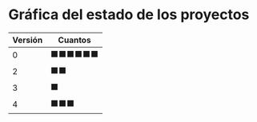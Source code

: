# Gráfica del estado de los proyectos


| Versión | Cuantos               |
|---------|-----------------------|
| 0 | ⬛⬛⬛⬛⬛⬛|
| 2 | ⬛⬛|
| 3 | ⬛|
| 4 | ⬛⬛⬛|


